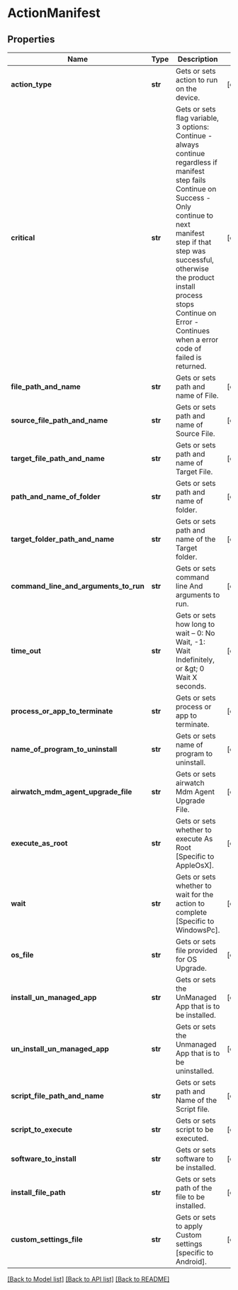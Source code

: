 # ActionManifest

## Properties
Name | Type | Description | Notes
------------ | ------------- | ------------- | -------------
**action_type** | **str** | Gets or sets action to run on the device. | [optional] 
**critical** | **str** | Gets or sets flag variable, 3 options:  Continue - always continue regardless if manifest step fails  Continue on Success - Only continue to next manifest step if that step was successful, otherwise the product install process stops  Continue on Error - Continues when a error code of failed is returned. | [optional] 
**file_path_and_name** | **str** | Gets or sets path and name of File. | [optional] 
**source_file_path_and_name** | **str** | Gets or sets path and name of Source File. | [optional] 
**target_file_path_and_name** | **str** | Gets or sets path and name of Target File. | [optional] 
**path_and_name_of_folder** | **str** | Gets or sets path and name of folder. | [optional] 
**target_folder_path_and_name** | **str** | Gets or sets path and name of the Target folder. | [optional] 
**command_line_and_arguments_to_run** | **str** | Gets or sets command line And arguments to run. | [optional] 
**time_out** | **str** | Gets or sets how long to wait – 0: No Wait, -1: Wait Indefinitely, or &amp;gt; 0 Wait X seconds. | [optional] 
**process_or_app_to_terminate** | **str** | Gets or sets process or app to terminate. | [optional] 
**name_of_program_to_uninstall** | **str** | Gets or sets name of program to uninstall. | [optional] 
**airwatch_mdm_agent_upgrade_file** | **str** | Gets or sets airwatch Mdm Agent Upgrade File. | [optional] 
**execute_as_root** | **str** | Gets or sets whether to execute As Root [Specific to AppleOsX]. | [optional] 
**wait** | **str** | Gets or sets whether to wait for the action to complete [Specific to WindowsPc]. | [optional] 
**os_file** | **str** | Gets or sets file provided for OS Upgrade. | [optional] 
**install_un_managed_app** | **str** | Gets or sets the UnManaged App that is to be installed. | [optional] 
**un_install_un_managed_app** | **str** | Gets or sets the Unmanaged App that is to be uninstalled. | [optional] 
**script_file_path_and_name** | **str** | Gets or sets path and Name of the Script file. | [optional] 
**script_to_execute** | **str** | Gets or sets script to be executed. | [optional] 
**software_to_install** | **str** | Gets or sets software to be installed. | [optional] 
**install_file_path** | **str** | Gets or sets path of the file to be installed. | [optional] 
**custom_settings_file** | **str** | Gets or sets to apply Custom settings [specific to Android]. | [optional] 

[[Back to Model list]](../README.md#documentation-for-models) [[Back to API list]](../README.md#documentation-for-api-endpoints) [[Back to README]](../README.md)


